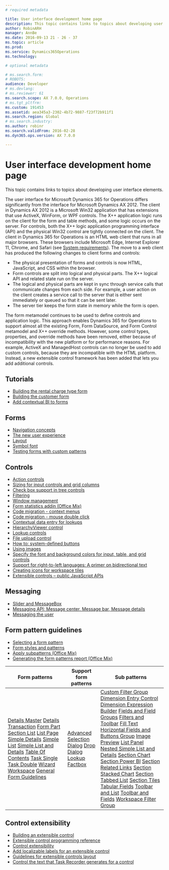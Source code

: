 ```yaml
---
# required metadata

title: User interface development home page
description: This topic contains links to topics about developing user interface elements.
author: RobinARH
manager: AnnBe
ms.date: 2016-09-13 21 - 26 - 37
ms.topic: article
ms.prod: 
ms.service: Dynamics365Operations
ms.technology: 

# optional metadata

# ms.search.form: 
# ROBOTS: 
audience: Developer
# ms.devlang: 
# ms.reviewer: 61
ms.search.scope: AX 7.0.0, Operations
# ms.tgt_pltfrm: 
ms.custom: 191453
ms.assetid: aea345a3-2302-4b72-9887-f23f72b911f1
ms.search.region: Global
# ms.search.industry: 
ms.author: robinr
ms.search.validFrom: 2016-02-28
ms.dyn365.ops.version: AX 7.0.0

---
```


# User interface development home page

This topic contains links to topics about developing user interface elements.

The user interface for Microsoft Dynamics 365 for Operations differs significantly from the interface for Microsoft Dynamics AX 2012. The client in Dynamics AX 2012 is a Microsoft Win32 application that has extensions that use ActiveX, WinForm, or WPF controls. The X++ application logic runs on the client for the form and table methods, and some logic occurs on the server. For controls, both the X++ logic application programming interface (API) and the physical Win32 control are tightly connected on the client. The client in Dynamics 365 for Operations is an HTML web client that runs in all major browsers. These browsers include Microsoft Edge, Internet Explorer 11, Chrome, and Safari (see [System requirements](../get-started/system-requirements.md)). The move to a web client has produced the following changes to client forms and controls:

-   The physical presentation of forms and controls is now HTML, JavaScript, and CSS within the browser.
-   Form controls are split into logical and physical parts. The X++ logical API and related state run on the server.
-   The logical and physical parts are kept in sync through service calls that communicate changes from each side. For example, a user action on the client creates a service call to the server that is either sent immediately or queued so that it can be sent later.
-   The server tier keeps the form state in memory while the form is open.

The form metamodel continues to be used to define controls and application logic. This approach enables Dynamics 365 for Operations to support almost all the existing Form, Form DataSource, and Form Control metamodel and X++ override methods. However, some control types, properties, and override methods have been removed, either because of incompatibility with the new platform or for performance reasons. For example, ActiveX and ManagedHost controls can no longer be used to add custom controls, because they are incompatible with the HTML platform. Instead, a new extensible control framework has been added that lets you add additional controls.

## Tutorials
-   [Building the rental charge type form](build-rental-charge-type-form.md)
-   [Building the customer form](build-customer-form.md)
-   [Add contextual BI to forms](..\analytics-bi-reporting\add-contextual-bi-forms.md)

## Forms
-   [Navigation concepts](page-navigation.md)
-   [The new user experience](https://mix.office.com/watch/1ohsrrpsd02e1)
-   [Layout](page-layout.md)
-   [Symbol font](./media/dynamicssymbolfont20151201.pdf)
-   [Testing forms with custom patterns](testing-forms-custom-patterns.md)

## Controls
-   [Action controls](action-controls.md)
-   [Sizing for input controls and grid columns](sizing-input-controls-grid-columns.md)
-   [Check box support in tree controls](check-box-tree-controls.md)
-   [Filtering](filtering.md)
-   [Window management](\core\get-started\window-management)
-   [Form statistics addin (Office Mix)](https://mix.office.com/watch/1kuwpf3ooohty)
-   [Code migration - context menus](..\migration-upgrade\code-migration-context-menus.md)
-   [Code migration - mouse double click](..\migration-upgrade\code-migration-double-click.md)
-   [Contextual data entry for lookups](http://ax.help.dynamics.com/en/wiki/how-to-contextual-lookups/)
-   [HierarchyViewer control](hierarchy-viewer-control.md)
-   [Lookup controls](lookups-controls.md)
-   [File upload control](file-upload-control.md)
-   [How to: system-defined buttons](system-defined-buttons.md)
-   [Using images](images-form-grid.md)
-   [Specify the font and background colors for input, table, and grid controls](specify-color-font-background-controls.md)
-   [Support for right-to-left languages: A primer on bidirectional text](bidirectional-support.md)
-   [Creating icons for workspace tiles](create-icons-workspace-tiles.md)
-   [Extensible controls – public JavaScript APIs](public-javascript-apis.md)

## Messaging
-   [Slider and MessageBox](slider-messagebox.md)
-   [Messaging API: Message center, Message bar, Message details](messaging-api-center-bar-details.md)
-   [Messaging the user](messaging-user.md)

## Form pattern guidelines
-   [Selecting a form pattern](select-form-pattern.md)
-   [Form styles and patterns](form-styles-patterns.md)
-   [Apply subpatterns (Office Mix)](https://mix.office.com/watch/fq2k25dzomi3)
-   [Generating the form patterns report (Office Mix)](https://mix.office.com/watch/jqzesi1uuosz)

| Form patterns                                                                                                                                                                                                                                                                                                                                                                                                                                                                                                                                                                                                                                                                                                                                                                                                                                                                                                                                                                                                                                                                                           | Support form patterns                                                                                                                                                                                                                                                                                                                                                           | Sub patterns                                                                                                                                                                                                                                                                                                                                                                                                                                                                                                                                                                                                                                                                                                                                                                                                                                                                                                                                                                                                                                                                                                                                                                                                                                                                                                                                                                                                                                                                                                                                                                                                                                                                                                                                                                                                                                                |
|---------------------------------------------------------------------------------------------------------------------------------------------------------------------------------------------------------------------------------------------------------------------------------------------------------------------------------------------------------------------------------------------------------------------------------------------------------------------------------------------------------------------------------------------------------------------------------------------------------------------------------------------------------------------------------------------------------------------------------------------------------------------------------------------------------------------------------------------------------------------------------------------------------------------------------------------------------------------------------------------------------------------------------------------------------------------------------------------------------|---------------------------------------------------------------------------------------------------------------------------------------------------------------------------------------------------------------------------------------------------------------------------------------------------------------------------------------------------------------------------------|-------------------------------------------------------------------------------------------------------------------------------------------------------------------------------------------------------------------------------------------------------------------------------------------------------------------------------------------------------------------------------------------------------------------------------------------------------------------------------------------------------------------------------------------------------------------------------------------------------------------------------------------------------------------------------------------------------------------------------------------------------------------------------------------------------------------------------------------------------------------------------------------------------------------------------------------------------------------------------------------------------------------------------------------------------------------------------------------------------------------------------------------------------------------------------------------------------------------------------------------------------------------------------------------------------------------------------------------------------------------------------------------------------------------------------------------------------------------------------------------------------------------------------------------------------------------------------------------------------------------------------------------------------------------------------------------------------------------------------------------------------------------------------------------------------------------------------------------------------------|
| [Details Master](details-master-form-pattern.md) [Details Transaction](details-transaction-form-pattern.md) [Form Part Section List](section-list-form-pattern.md) [List Page](list-page-form-pattern.md) [Simple Details](simple-details-form-pattern.md) [Simple List](simple-list-form-pattern.md) [Simple List and Details](simple-list-details-form-pattern.md) [Table Of Contents](table-of-contents-form-pattern.md) [Task Single](task-single-form-pattern.md) [Task Double](task-double-form-pattern.md) [Wizard](wizard-form-pattern.md) [Workspace](workspace-form-pattern.md) [General Form Guidelines](general-form-guidelines.md) | [Advanced Selection](advanced-selection-form-pattern.md) [Dialog](dialog-form-pattern.md) [Drop Dialog](drop-dialog-form-pattern.md) [Lookup](lookup-form-pattern.md) [Factbox](factbox-form-patterns.md) | [Custom Filter Group](custom-filter-group-subpattern.md) [Dimension Entry Control](..\financial-dimensions\dimension-entry-control-subpattern.md) [Dimension Expression Builder](..\financial-dimensions\dimension-expression-builder-subpattern.md) [Fields and Field Groups](fields-field-groups-subpattern.md) [Filters and Toolbar](filters-toolbar-subpattern.md) [Fill Text](fill-text-subpattern.md) [Horizontal Fields and Buttons Group](horizontal-fields-buttons-group-subpattern.md) [Image Preview](image-preview-subpattern.md) [List Panel](list-panel-subpattern.md) [Nested Simple List and Details](nested-simple-list-details-subpattern.md) [Section Chart](section-chart-form-pattern.md) [Section Power BI](section-powerbi-subpattern.md) [Section Related Links](section-related-links-subpattern.md) [Section Stacked Chart](section-stacked-chart-subpattern.md) [Section Tabbed List](section-tabbed-list-subpattern.md) [Section Tiles](section-tiles-subpattern.md) [Tabular Fields](tabular-fields-subpattern.md) [Toolbar and List](toolbar-list-subpattern.md) [Toolbar and Fields](toolbar-fields-subpattern.md) [Workspace Filter Group](workspace-filter-group-subpattern.md) |

## Control extensibility
-   [Building an extensible control](build-extensible-control.md)
-   [Extensible control programming reference](extensible-control-programming-reference.md)
-   [Control extensibility](control-extensibility.md)
-   [Add localizable labels for an extensible control](create-localizable-labels-client.md)
-   [Guidelines for extensible controls layout](extensible-controls-layout.md)
-   [Control the text that Task Recorder generates for a control](task-recorder-control-text.md)




